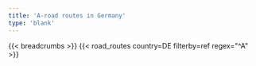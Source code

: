 ```yaml
---
title: 'A-road routes in Germany'
type: 'blank'
---
```


{{< breadcrumbs >}}
{{< road_routes country=DE filterby=ref regex="^A" >}}
